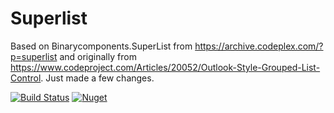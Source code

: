 # Superlist
Based on Binarycomponents.SuperList from https://archive.codeplex.com/?p=superlist and originally from https://www.codeproject.com/Articles/20052/Outlook-Style-Grouped-List-Control.
Just made a few changes.

[![Build Status](https://travis-ci.org/korneliuscode/Superlist.svg?branch=master)](https://travis-ci.org/korneliuscode/Superlist)
[![Nuget](https://img.shields.io/nuget/dt/SuperList.svg)](https://www.nuget.org/packages/SuperList/)

